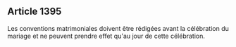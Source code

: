 Article 1395
----
Les conventions matrimoniales doivent être rédigées avant la célébration du
mariage et ne peuvent prendre effet qu'au jour de cette célébration.
